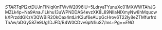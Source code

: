 $START$qPl2xtDUJnFINiqKmTWvW2096lU+5LdryaTYunuXc01MXWWTAhJGMZLk4p+Na9AnaJ1Lkhu13uWPNDDAS4evzXK8L89NIlaNIXmyNw8hMquowkXPrzddGKzV3QWBiR2OkOax4ntLirK2uf6eAUpGcHrov6T22Iy8eZTMfurfrdTnAw/aDGy58Ze9Ug1DJFD/B4W0CDvv6pN1iuS7/ms+Pg==$END$